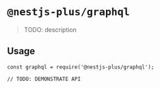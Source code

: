 # `@nestjs-plus/graphql`

> TODO: description

## Usage

```
const graphql = require('@nestjs-plus/graphql');

// TODO: DEMONSTRATE API
```
